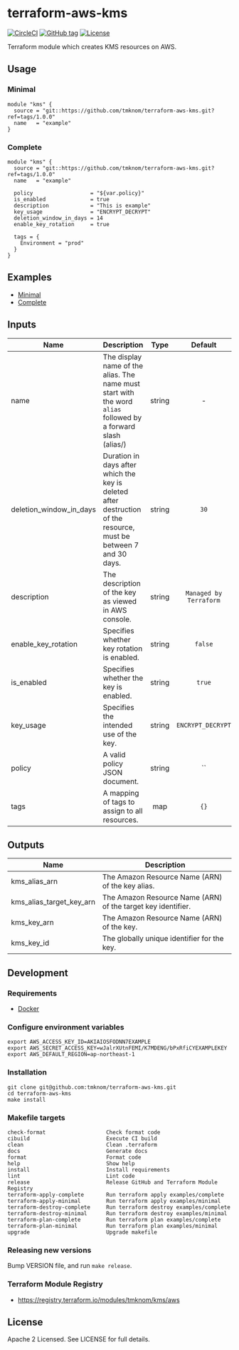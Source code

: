 # terraform-aws-kms

[![CircleCI](https://circleci.com/gh/tmknom/terraform-aws-kms.svg?style=svg)](https://circleci.com/gh/tmknom/terraform-aws-kms)
[![GitHub tag](https://img.shields.io/github/tag/tmknom/terraform-aws-kms.svg)](https://registry.terraform.io/modules/tmknom/kms/aws)
[![License](https://img.shields.io/github/license/tmknom/terraform-aws-kms.svg)](https://opensource.org/licenses/Apache-2.0)

Terraform module which creates KMS resources on AWS.

## Usage

### Minimal

```hcl
module "kms" {
  source = "git::https://github.com/tmknom/terraform-aws-kms.git?ref=tags/1.0.0"
  name   = "example"
}
```

### Complete

```hcl
module "kms" {
  source = "git::https://github.com/tmknom/terraform-aws-kms.git?ref=tags/1.0.0"
  name   = "example"

  policy                  = "${var.policy}"
  is_enabled              = true
  description             = "This is example"
  key_usage               = "ENCRYPT_DECRYPT"
  deletion_window_in_days = 14
  enable_key_rotation     = true

  tags = {
    Environment = "prod"
  }
}
```

## Examples

- [Minimal](https://github.com/tmknom/terraform-aws-kms/tree/master/examples/minimal)
- [Complete](https://github.com/tmknom/terraform-aws-kms/tree/master/examples/complete)

## Inputs

| Name                    | Description                                                                                                       |  Type  |        Default         | Required |
| ----------------------- | ----------------------------------------------------------------------------------------------------------------- | :----: | :--------------------: | :------: |
| name                    | The display name of the alias. The name must start with the word `alias` followed by a forward slash (alias/)     | string |           -            |   yes    |
| deletion_window_in_days | Duration in days after which the key is deleted after destruction of the resource, must be between 7 and 30 days. | string |          `30`          |    no    |
| description             | The description of the key as viewed in AWS console.                                                              | string | `Managed by Terraform` |    no    |
| enable_key_rotation     | Specifies whether key rotation is enabled.                                                                        | string |        `false`         |    no    |
| is_enabled              | Specifies whether the key is enabled.                                                                             | string |         `true`         |    no    |
| key_usage               | Specifies the intended use of the key.                                                                            | string |   `ENCRYPT_DECRYPT`    |    no    |
| policy                  | A valid policy JSON document.                                                                                     | string |        `` | no         |
| tags                    | A mapping of tags to assign to all resources.                                                                     |  map   |          `{}`          |    no    |

## Outputs

| Name                     | Description                                                  |
| ------------------------ | ------------------------------------------------------------ |
| kms_alias_arn            | The Amazon Resource Name (ARN) of the key alias.             |
| kms_alias_target_key_arn | The Amazon Resource Name (ARN) of the target key identifier. |
| kms_key_arn              | The Amazon Resource Name (ARN) of the key.                   |
| kms_key_id               | The globally unique identifier for the key.                  |

## Development

### Requirements

- [Docker](https://www.docker.com/)

### Configure environment variables

```shell
export AWS_ACCESS_KEY_ID=AKIAIOSFODNN7EXAMPLE
export AWS_SECRET_ACCESS_KEY=wJalrXUtnFEMI/K7MDENG/bPxRfiCYEXAMPLEKEY
export AWS_DEFAULT_REGION=ap-northeast-1
```

### Installation

```shell
git clone git@github.com:tmknom/terraform-aws-kms.git
cd terraform-aws-kms
make install
```

### Makefile targets

```text
check-format                   Check format code
cibuild                        Execute CI build
clean                          Clean .terraform
docs                           Generate docs
format                         Format code
help                           Show help
install                        Install requirements
lint                           Lint code
release                        Release GitHub and Terraform Module Registry
terraform-apply-complete       Run terraform apply examples/complete
terraform-apply-minimal        Run terraform apply examples/minimal
terraform-destroy-complete     Run terraform destroy examples/complete
terraform-destroy-minimal      Run terraform destroy examples/minimal
terraform-plan-complete        Run terraform plan examples/complete
terraform-plan-minimal         Run terraform plan examples/minimal
upgrade                        Upgrade makefile
```

### Releasing new versions

Bump VERSION file, and run `make release`.

### Terraform Module Registry

- <https://registry.terraform.io/modules/tmknom/kms/aws>

## License

Apache 2 Licensed. See LICENSE for full details.
